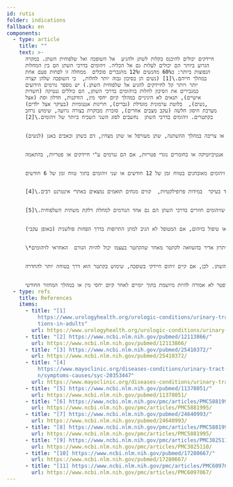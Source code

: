 ```yaml
---
id: rutis
folder: indications
fallback: en
components:
  - type: article
    title: ""
    text: >-
      חיידקים יכולים להיכנס בקלות לשתן ולהגיע  אל השופכה ואל שלפוחית השתן. במקרה
      הגרוע ביותר הם יכולים לעלות גם אל הכליה. זיהומים בדרכי השתן הם בין המחלות
      הנפוצות ביותר: כ60% מהנשים ו12% מהגברים סובלים  ממחלה זו לפחות פעם אחת
      במהלך חייהם.\[1] (נשים הן בסיכון גבוה יותר לחלות,  כי השופכה שלהן קצרה
      יותר ויותר קל לחיידקים להגיע אל שלפוחית השתן.) יש מספר גורמים הידועים
      כמגבירים את הסיכון לחלות בזיהומים בדרכי השתן, הם כוללים גנטיקה (חשדות
      אישיים), תנאים לא היגיניים במהלך קיום יחסי מין, הזדקנות, חדלון וסת (אצל
      נשים),  בלוטת ערמונית מוגדלת (גברים), חריגות אנטומיות (בעיקר אצל ילדים),
      מערכת חיסון חלשה (עקב מצבים אחרים), סוכרת מבוקרת בצורה גרועה, שימוש נרחב
      בקתטרים. זיהומים בדרכי השתן  נחשבים לסוג השני השכיח ביותר של זיהומים.\[2]


      התסמינים האופיניים של זיהומים בדרכי השתן הם דחף מוגבר למתן שתן, תחושת כאב או צריבה במהלך ההשתנה, שתן מעורפל או שתן מצחין, דם בשתן וכאבים באגן (לנשים).


      ברוב המקרים, ניתן לטפל בהצלחה בזיהומים בדרכי השתן עם אנטיביוטיקה או בחומרים נוגדי פטריות, אם הם נגרמים ע"י חיידקים או פטריות, בהתאמה.


      אולם, הסיכוי לזיהום שני חוזר הוא גבוה: לוקות בו יותר מ50% מהנשים מעל גיל 55 ו36% מהנשים הצעירות באוכלוסייה.\[3] זיהומים חוזרים בדרכי השתן הוא מצב בו שלושה או יותר זיהומים מאובחנים בטווח זמן של 12 חודשים או שני זיהומים בתוך טווח זמן של 6 חודשים.


      הניסיון הרפואי הנוכחי מתמקד בעיקר  במידות פרופילקטיות,  קווים מנחים תואמים נמצאים באתרי אינטרנט רבים.\[4]


      יש הנחה, מצד שני, לפיה כל נזק ראשוני הנגרם לשכבת הגלוקוזאמינוגליקן נגרם מזיהום ( שקורה לעיתים תכופות במקרים חמורים של זיהומים בדרכי השתן) המסייע לחיידקים לשרוד ולגרום לדיהומים נוספים. חלק מסכימים עם התאוריה שזיהומים חוזרים בדרכי השתן הם גם אחד הגורמים למחלת דלקת משתית השלפוחית.\[5]


      באופן לא מפתיע, בשנים האחרונות מספר רופאים הציעו טיפול דומה לזיהומים חוזרים בדרכי השתן  ולדלקת משתית השלפוחית לשיקום התקינות של שכבת הגלוקוזאמינוגליקן. ניתן לבצע אותו ביעילות דרך החדרה לשלפוחית השתן. משתמשים באותם חומרים גם במקרים של דלקת משתית השלפוחית,\[6] חומרים אלה הם חומצה היאלורונית, כונדרואיטין סולפט (באירופה)\[7] והפרין (בארה"ב).\[8] מספר אורולוגים אף מציעים ליישם את הטיפול לפנים השלפוחית עם חידוש שכבת הגלוקוזאמינוגליקן גם במקרים של טיפול מונע לזיהומים חוזרים בדרכי השתן.\[9],\[10] בוודאי, יש גם אפשרות להחדרת אנטיביוטיקה לשלפוחית השתן,\[11] שיכולה להיות שיטה יעילה כטיפול מונע, או טיפול בזיהום, אם המטופל לא הגיב למתן התרופות בדרך הפחות פולשנית (באופן עקבי).


      \*אורודפטר, כמכשיר חדש להחדרה לשלפוחית השתן יכול לסייע גם בטיפול ומניעת זיהומים חוזרים בדרכי השתן. מתן התרופות הבלתי-פולשניות לפנים השלפוחית הוא יתרון אדיר בהשוואה לקתטר מאחר שהקתטר בעצמו יכול להיות הגורם  האחראי לזיהומים.


      חשוב לציין גם את התוית הנגד של ה\*אורודפטר. במקרה של דלקת שופכה חיידקית חוץ מכל מצב אחר, שימוש ב\*אורודפטר עלול להניע את החיידקים לתוך שלפוחית השתן, מה שיכול לגרום לזיהום בשלפוחית השתן. לכן, אם קיים זיהום חיידקי בשופכה, שימוש בקתטר הוא דרך בטוחה יותר להחדרה.


      בהתבסס על שיקול דומה, החדרה המבוצעת ע"י *אורודפטר לא אמורה להיות מיושמת בתוך יומיים לאחר קיום יחסי מין או במהלך המחזור החודשי.
  - type: refs
    title: References
    items:
      - title: "[1]
          https://www.urologyhealth.org/urologic-conditions/urinary-tract-infec\
          tions-in-adults"
        url: https://www.urologyhealth.org/urologic-conditions/urinary-tract-infections-in-adults
      - title: "[2] https://www.ncbi.nlm.nih.gov/pubmed/12113866/"
        url: https://www.ncbi.nlm.nih.gov/pubmed/12113866/
      - title: "[3] https://www.ncbi.nlm.nih.gov/pubmed/25410372/"
        url: https://www.ncbi.nlm.nih.gov/pubmed/25410372/
      - title: "[4]
          https://www.mayoclinic.org/diseases-conditions/urinary-tract-infectio\
          n/symptoms-causes/syc-20353447"
        url: https://www.mayoclinic.org/diseases-conditions/urinary-tract-infection/symptoms-causes/syc-20353447
      - title: "[5] https://www.ncbi.nlm.nih.gov/pubmed/11378051/"
        url: https://www.ncbi.nlm.nih.gov/pubmed/11378051/
      - title: "[6] https://www.ncbi.nlm.nih.gov/pmc/articles/PMC5881995/"
        url: https://www.ncbi.nlm.nih.gov/pmc/articles/PMC5881995/
      - title: "[7] https://www.ncbi.nlm.nih.gov/pubmed/24640993/"
        url: https://www.ncbi.nlm.nih.gov/pubmed/24640993/
      - title: "[8] https://www.ncbi.nlm.nih.gov/pmc/articles/PMC5881995/"
        url: https://www.ncbi.nlm.nih.gov/pmc/articles/PMC5881995/
      - title: "[9] https://www.ncbi.nlm.nih.gov/pmc/articles/PMC3825110/"
        url: https://www.ncbi.nlm.nih.gov/pmc/articles/PMC3825110/
      - title: "[10] https://www.ncbi.nlm.nih.gov/pubmed/17280667/"
        url: https://www.ncbi.nlm.nih.gov/pubmed/17280667/
      - title: "[11] https://www.ncbi.nlm.nih.gov/pmc/articles/PMC6097067/"
        url: https://www.ncbi.nlm.nih.gov/pmc/articles/PMC6097067/
---
```

